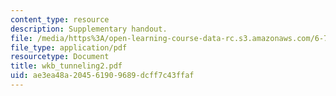 ```yaml
---
content_type: resource
description: Supplementary handout.
file: /media/https%3A/open-learning-course-data-rc.s3.amazonaws.com/6-728-applied-quantum-and-statistical-physics-fall-2006/ae3ea48a204561909689dcff7c43ffaf_wkb_tunneling2.pdf
file_type: application/pdf
resourcetype: Document
title: wkb_tunneling2.pdf
uid: ae3ea48a-2045-6190-9689-dcff7c43ffaf
---
```


